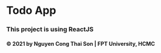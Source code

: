 # Todo App
### This project is using ReactJS
####  © 2021 by Nguyen Cong Thai Son | FPT University, HCMC
